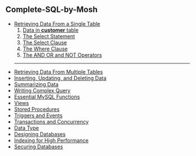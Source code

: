 <h2>Complete-SQL-by-Mosh</h2>
<ul>
<li>
    <a href="#date-from-a-single-table">Retrieving Data From a Single Table</a>
    <ol>
        <li>
            <a href="https://bit.ly/2XZlI9c">Data in <b>customer</b> table</a>
        </li>
        <li>
            <a href="2-Retrieving Data From a Single Table/1-The Select Statement.txt">The Select Statement</a>
        </li>
        <li>
            <a href="2-Retrieving Data From a Single Table/2-The Select Clause.txt">The Select Clause</a>
        </li>
        <li>
            <a href="2-Retrieving Data From a Single Table/3-The Where Clause.txt">The Where Clause</a>
        </li>              
        <li>
            <a href="2-Retrieving Data From a Single Table/4-The AND OR and NOT">The AND OR and NOT Operators</a>
        </li>
    </ol>
</li>
<!-- ######################################################## -->
    <hr />
<li>
    <a href="#date-from-a-multiple-table">Retrieving Data From Multiple Tables</a>
</li>
<li>
    <a href="#insert-update-delet-date">Inserting, Updating, and Deleting Data</a>
</li>
<li>
    <a href="#summarizing-data">Summarizing Data</a>
</li>
<li>
    <a href="#write-complex-query">Writing Complex Query</a>
</li>
<li>
    <a href="#essential-mysql-function">Essential MySQL Functions</a>
</li>
<li>
    <a href="#mysql-views">Views</a>
</li>
<li>
    <a href="#stored-procedures">Stored Procedures</a> 
</li>
<li>
    <a href="#trigger-and-events">Triggers and Events</a>
</li>
<li>
    <a href="#transactions-and-concurrency">Transactions and Concurrency</a>
</li>
<li>
    <a href="#mysql-data-type">Data Type</a>
</li>
<li>
    <a href="#mysql-designing-database">Designing Databases</a>
</li>
<li>
    <a href="#indexing-for-high-performance">Indexing for High Performance</a>
</li>
<li>
    <a href="#mysql-securing-databases">Securing Databases</a>
</li>
</ul>
